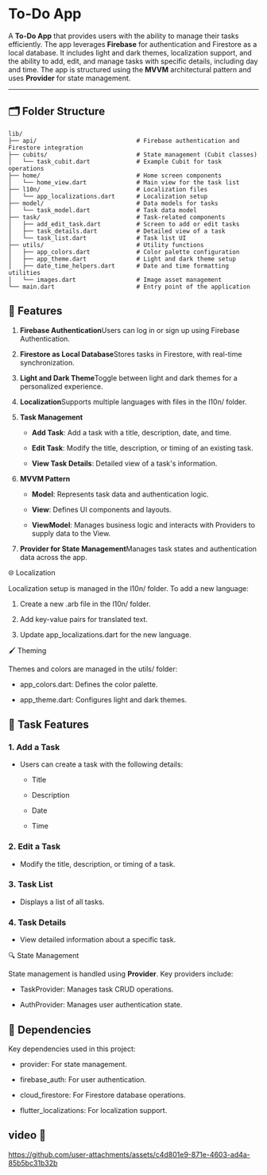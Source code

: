 # To-Do App

A **To-Do App** that provides users with the ability to manage their tasks efficiently. The app leverages **Firebase** for authentication and Firestore as a local database. It includes light and dark themes, localization support, and the ability to add, edit, and manage tasks with specific details, including day and time. The app is structured using the **MVVM** architectural pattern and uses **Provider** for state management.

---

## 🗂 Folder Structure

```plaintext
lib/
├── api/                            # Firebase authentication and Firestore integration
├── cubits/                         # State management (Cubit classes)
│   └── task_cubit.dart             # Example Cubit for task operations
├── home/                           # Home screen components
│   └── home_view.dart              # Main view for the task list
├── l10n/                           # Localization files
│   └── app_localizations.dart      # Localization setup
├── model/                          # Data models for tasks
│   └── task_model.dart             # Task data model
├── task/                           # Task-related components
│   ├── add_edit_task.dart          # Screen to add or edit tasks
│   ├── task_details.dart           # Detailed view of a task
│   └── task_list.dart              # Task list UI
├── utils/                          # Utility functions
│   ├── app_colors.dart             # Color palette configuration
│   ├── app_theme.dart              # Light and dark theme setup
│   ├── date_time_helpers.dart      # Date and time formatting utilities
│   └── images.dart                 # Image asset management
└── main.dart                       # Entry point of the application
```
📱 Features
-----------

1.  **Firebase Authentication**Users can log in or sign up using Firebase Authentication.
    
2.  **Firestore as Local Database**Stores tasks in Firestore, with real-time synchronization.
    
3.  **Light and Dark Theme**Toggle between light and dark themes for a personalized experience.
    
4.  **Localization**Supports multiple languages with files in the l10n/ folder.
    
5.  **Task Management**
    
    *   **Add Task**: Add a task with a title, description, date, and time.
        
    *   **Edit Task**: Modify the title, description, or timing of an existing task.
        
    *   **View Task Details**: Detailed view of a task's information.
        
6.  **MVVM Pattern**
    
    *   **Model**: Represents task data and authentication logic.
        
    *   **View**: Defines UI components and layouts.
        
    *   **ViewModel**: Manages business logic and interacts with Providers to supply data to the View.
        
7.  **Provider for State Management**Manages task states and authentication data across the app.
    

🌐 Localization

Localization setup is managed in the l10n/ folder. To add a new language:

1.  Create a new .arb file in the l10n/ folder.
    
2.  Add key-value pairs for translated text.
    
3.  Update app\_localizations.dart for the new language.
    



🖌 Theming

Themes and colors are managed in the utils/ folder:

*   app\_colors.dart: Defines the color palette.
    
*   app\_theme.dart: Configures light and dark themes.
    

📖 Task Features
----------------

### 1\. Add a Task

*   Users can create a task with the following details:
    
    *   Title
        
    *   Description
        
    *   Date
        
    *   Time
        

### 2\. Edit a Task

*   Modify the title, description, or timing of a task.
    

### 3\. Task List

*   Displays a list of all tasks.
    

### 4\. Task Details

*   View detailed information about a specific task.
    

🔍 State Management

State management is handled using **Provider**. Key providers include:

*   TaskProvider: Manages task CRUD operations.
    
*   AuthProvider: Manages user authentication state.
    

📄 Dependencies
---------------

Key dependencies used in this project:

*   provider: For state management.
    
*   firebase\_auth: For user authentication.
    
*   cloud\_firestore: For Firestore database operations.
    
*   flutter\_localizations: For localization support.


## video  📸



https://github.com/user-attachments/assets/c4d801e9-871e-4603-ad4a-85b5bc31b32b


